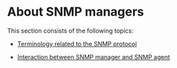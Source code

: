 # About SNMP managers

This section consists of the following topics:

- [Terminology related to the SNMP protocol](Terminology_related_to_the_SNMP_protocol.md)

- [Interaction between SNMP manager and SNMP agent](Interaction_between_SNMP_manager_and_SNMP_agent.md)

